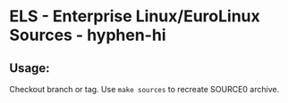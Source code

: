 # ELS - Enterprise Linux/EuroLinux Sources - hyphen-hi
 
## Usage:
  Checkout branch or tag. Use `make sources` to recreate  SOURCE0 archive.
